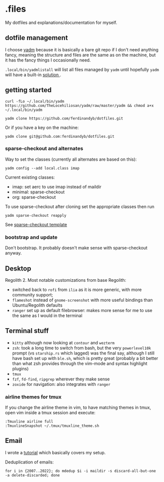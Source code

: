 # .files

My dotfiles and explanations/documentation for myself.

## dotfile management

I choose [yadm](https://github.com/TheLocehiliosan/yadm) because it is basically
a bare git repo if I don't need anything fancy, meaning the structure and files
are the same as on the machine, but it has the fancy things I occasionally need.

`.local/bin/yadmlistall` will list all files managed by `yadm` until hopefully
`yadm` will have a built-in [solution
](https://github.com/TheLocehiliosan/yadm/issues/392).

## getting started

```
curl -fLo ~/.local/bin/yadm https://github.com/TheLocehiliosan/yadm/raw/master/yadm && chmod a+x ~/.local/bin/yadm
```

```
yadm clone https://github.com/ferdinandyb/dotfiles.git
```

Or if you have a key on the machine:
```
yadm clone git@github.com:ferdinandyb/dotfiles.git
```

### sparse-checkout and alternates

Way to set the classes (currently all alternates are based on this):

```
yadm config --add local.class imap
```

Current existing classes:
 - imap: set aerc to use imap instead of maildir
 - minimal: sparse-checkout
 - org: sparse-checkout

To use sparse-checkout after cloning set the appropriate classes then run

```
yadm sparse-checkout reapply
```

See [sparse-checkout template](https://github.com/ferdinandyb/dotfiles/blob/master/.local/share/yadm/repo.git/info/sparse-checkout%23%23template)

### bootstrap and update

Don't bootstrap. It probably doesn't make sense with sparse-checkout anyway.

## Desktop

Regolith 2. Most notable customizations from base Regolith:

- switched back to `rofi` from `ilia` as it is more generic, with more community support;
- `flameshot` instead of `gnome-screenshot` with more useful bindings than Ubuntu/Regolith defaults
- `ranger` set up as default filebrowser: makes more sense for me to use the same as I would in the terminal

## Terminal stuff

- `kitty` although now looking at `contour` and `wezterm`
- `zsh`: took a long time to switch from bash, but the very `powerlevel10k` prompt (vs `starship.rs` which lagged) was the final say, although I still have bash set up with `ble.sh`, which is pretty great (probably a bit better than what zsh provides through the vim-mode and syntax highlight plugins)
- `tmux`
- `fzf`, `fd-find`, `ripgrep` wherever they make sense
- `zoxide` for navigation: also integrates with `ranger`


### airline themes for tmux

If you change the airline theme in vim, to have matching themes in tmux, open
vim inside a tmux session and execute:
```
:Tmuxline airline full
:TmuxlineSnapshot ~/.tmux/tmuxline_theme.sh
```

## Email

I wrote a [tutorial](https://bence.ferdinandy.com/2023/07/20/email-in-the-terminal-a-complete-guide-to-the-unix-way-of-email/) which basically covers my setup.

Deduplication of emails:

```
for i in {2007..2022}; do mdedup $i -i maildir -s discard-all-but-one -a delete-discarded; done
```
